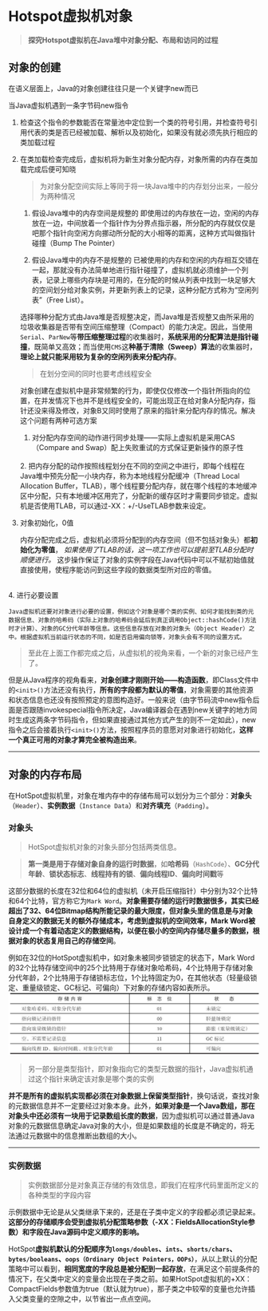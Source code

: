 # Hotspot虚拟机对象

> **探究Hotspot虚拟机在Java堆中对象分配、布局和访问的过程**

## 对象的创建

在语义层面上，Java的对象创建往往只是一个关键字new而已

当Java虚拟机遇到一条字节码new指令

1. 检查这个指令的参数能否在常量池中定位到一个类的符号引用，并检查符号引用代表的类是否已经被加载、解析以及初始化，如果没有就必须先执行相应的类加载过程

2. 在类加载检查完成后，虚拟机将为新生对象分配内存，对象所需的内存在类加载完成后便可知晓

    > 为对象分配空间实际上等同于将一块Java堆中的内存划分出来，一般分为两种情况

    1. 假设Java堆中的内存空间是规整的
      即使用过的内存放在一边，空闲的内存放在一边，中间放着一个指针作为分界点指示器，所分配的内存就仅仅是吧那个指针向空闲方向挪动所分配的大小相等的距离，这种方式叫做指针碰撞（Bump The Pointer）

    2. 假设Java堆中的内存不是规整的
     已被使用的内存和空闲的内存相互交错在一起，那就没有办法简单地进行指针碰撞了，虚拟机就必须维护一个列表，记录上哪些内存块是可用的，在分配的时候从列表中找到一块足够大的空间划分给对象实例，并更新列表上的记录，这种分配方式称为“空闲列表”（Free List）。

    选择哪种分配方式由Java堆是否规整决定，而Java堆是否规整又由所采用的垃圾收集器是否带有空间压缩整理（Compact）的能力决定。因此，当使用`Serial`、`ParNew`等**带压缩整理过程**的收集器时，**系统采用的分配算法是指针碰撞**，既简单又高效；而当使用`CMS`这**种基于清除（Sweep）算法**的收集器时，**理论上就只能采用较为复杂的空闲列表来分配内存**。
    <br>
    > 在划分空间的同时也要考虑线程安全

    对象创建在虚拟机中是非常频繁的行为，即使仅仅修改一个指针所指向的位置，在并发情况下也并不是线程安全的，可能出现正在给对象A分配内存，指针还没来得及修改，对象B又同时使用了原来的指针来分配内存的情况。解决这个问题有两种可选方案

    1. 对分配内存空间的动作进行同步处理——实际上虚拟机是采用CAS（Compare and Swap）配上失败重试的方式保证更新操作的原子性
    <br>
    2. 把内存分配的动作按照线程划分在不同的空间之中进行，即每个线程在Java堆中预先分配一小块内存，称为本地线程分配缓冲（Thread Local Allocation Buffer，TLAB），哪个线程要分配内存，就在哪个线程的本地缓冲区中分配，只有本地缓冲区用完了，分配新的缓存区时才需要同步锁定。虚拟机是否使用TLAB，可以通过-XX：+/-UseTLAB参数来设定。

3. 对象初始化，0值

    内存分配完成之后，虚拟机必须将分配到的内存空间（但不包括对象头）都**初始化为零值**， *如果使用了TLAB的话，这一项工作也可以提前至TLAB分配时顺便进行。* 这步操作保证了对象的实例字段在Java代码中可以不赋初始值就直接使用，使程序能访问到这些字段的数据类型所对应的零值。  
<br>
4. 进行必要设置

    Java虚拟机还要对对象进行必要的设置，例如这个对象是哪个类的实例、如何才能找到类的元数据信息、对象的哈希码（实际上对象的哈希码会延后到真正调用Object::hashCode()方法时才计算）、对象的GC分代年龄等信息。这些信息存放在对象的对象头（Object Header）之中。根据虚拟机当前运行状态的不同，如是否启用偏向锁等，对象头会有不同的设置方式。

> 至此在上面工作都完成之后，从虚拟机的视角来看，一个新的对象已经产生了。

但是从Java程序的视角看来，**对象创建才刚刚开始——构造函数**，即Class文件中的`<init>()`方法还没有执行，**所有的字段都为默认的零值**，对象需要的其他资源和状态信息也还没有按照预定的意图构造好。一般来说（由字节码流中new指令后面是否跟随invokespecial指令所决定，Java编译器会在遇到new关键字的地方同时生成这两条字节码指令，但如果直接通过其他方式产生的则不一定如此），new指令之后会接着执行`<init>()`方法，按照程序员的意愿对对象进行初始化，**这样一个真正可用的对象才算完全被构造出来**。

------

## 对象的内存布局

在HotSpot虚拟机里，对象在堆内存中的存储布局可以划分为三个部分：**对象头**（`Header`）、**实例数据**（`Instance Data`）和**对齐填充**（`Padding`）。

### 对象头

> HotSpot虚拟机对象的对象头部分包括两类信息。

> **第一类是用于存储对象自身的运行时数据**，如**哈希码**（`HashCode`）、**GC分代年龄**、**锁状态标志**、**线程持有的锁**、**偏向线程ID**、**偏向时间戳**等

这部分数据的长度在32位和64位的虚拟机（未开启压缩指针）中分别为32个比特和64个比特，官方称它为`Mark Word`。**对象需要存储的运行时数据很多，其实已经超出了32、64位Bitmap结构所能记录的最大限度，但对象头里的信息是与对象自身定义的数据无关的额外存储成本，考虑到虚拟机的空间效率，Mark Word被设计成一个有着动态定义的数据结构，以便在极小的空间内存储尽量多的数据，根据对象的状态复用自己的存储空间**。

例如在32位的HotSpot虚拟机中，如对象未被同步锁锁定的状态下，Mark Word的32个比特存储空间中的25个比特用于存储对象哈希码，4个比特用于存储对象分代年龄，2个比特用于存储锁标志位，1个比特固定为0，在其他状态（轻量级锁定、重量级锁定、GC标记、可偏向）下对象的存储内容如表所示。
![markWord状态](img/markWordState.jpg)

> 另一部分是类型指针，即对象指向它的类型元数据的指针，Java虚拟机通过这个指针来确定该对象是哪个类的实例

**并不是所有的虚拟机实现都必须在对象数据上保留类型指针**，换句话说，查找对象的元数据信息并不一定要经过对象本身。此外，**如果对象是一个Java数组，那在对象头中还必须有一块用于记录数组长度的数据**，因为虚拟机可以通过普通Java对象的元数据信息确定Java对象的大小，但是如果数组的长度是不确定的，将无法通过元数据中的信息推断出数组的大小。

------

### 实例数据

> 实例数据部分是对象真正存储的有效信息，即我们在程序代码里面所定义的各种类型的字段内容

示例数据中无论是从父类继承下来的，还是在子类中定义的字段都必须记录起来。**这部分的存储顺序会受到虚拟机分配策略参数（-XX：FieldsAllocationStyle参数）和字段在Java源码中定义顺序的影响。**

HotSpot**虚拟机默认的分配顺序为`longs/doubles`、`ints`、`shorts/chars`、`bytes/booleans`、`oops（Ordinary Object Pointers，OOPs）`**，从以上默认的分配策略中可以看到，**相同宽度的字段总是被分配到一起存放**，在满足这个前提条件的情况下，在父类中定义的变量会出现在子类之前。如果HotSpot虚拟机的+XX：CompactFields参数值为true（默认就为true），那子类之中较窄的变量也允许插入父类变量的空隙之中，以节省出一点点空间。